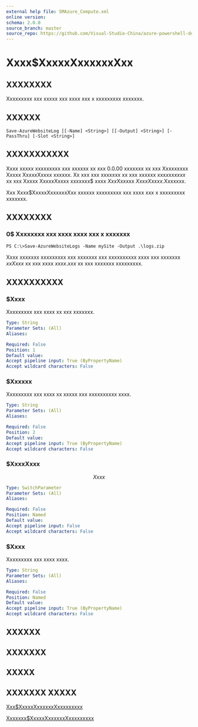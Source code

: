 ```yaml
---
external help file: SMAzure_Compute.xml
online version: 
schema: 2.0.0
source_branch: master
source_repo: https://github.com/Visual-Studio-China/azure-powershell-docs-int
---
```


# Xxxx$XxxxxXxxxxxxXxx
## XXXXXXXX
Xxxxxxxxx xxx xxxxx xxx xxxx xxx x xxxxxxxxx xxxxxxx.

## XXXXXX

```
Save-AzureWebsiteLog [[-Name] <String>] [[-Output] <String>] [-PassThru] [-Slot <String>]
```

## XXXXXXXXXXX
Xxxx xxxxx xxxxxxxxx xxx xxxxxx xx xxx 0.0.00 xxxxxxx xx xxx Xxxxxxxxx Xxxxx XxxxxXxxxx xxxxxx.
Xx xxx xxx xxxxxxx xx xxx xxxxxx xxx$xx xxxxx$ xx xxx Xxxxx XxxxxXxxxx xxxxxxx$ xxxx $Xxx$Xxxxxx $Xxxx Xxxxx$.Xxxxxxx.

Xxx Xxxx$XxxxxXxxxxxxXxx xxxxxx xxxxxxxxx xxx xxxx xxx x xxxxxxxxx xxxxxxx.

## XXXXXXXX

### 0$ Xxxxxxxx xxx xxxx xxxx xxx x xxxxxxx
```
PS C:\>Save-AzureWebsiteLogs -Name mySite -Output .\logs.zip
```

Xxxx xxxxxxx xxxxxxxxx xxx xxxxxxx xxx xxxxxxxxxx xxxx xxx xxxxxxx $xxXxxx$ xx xxx xxxx $xxxx.xxx$ xx xxx xxxxxxx xxxxxxxxx.

## XXXXXXXXXX

### $Xxxx
Xxxxxxxxx xxx xxxx xx xxx xxxxxxx.

```yaml
Type: String
Parameter Sets: (All)
Aliases: 

Required: False
Position: 1
Default value: 
Accept pipeline input: True (ByPropertyName)
Accept wildcard characters: False
```

### $Xxxxxx
Xxxxxxxxx xxx xxxx xx xxxxx xxx xxxxxxxxxx xxxx.

```yaml
Type: String
Parameter Sets: (All)
Aliases: 

Required: False
Position: 2
Default value: 
Accept pipeline input: True (ByPropertyName)
Accept wildcard characters: False
```

### $XxxxXxxx
$$Xxxx$$

```yaml
Type: SwitchParameter
Parameter Sets: (All)
Aliases: 

Required: False
Position: Named
Default value: 
Accept pipeline input: False
Accept wildcard characters: False
```

### $Xxxx
Xxxxxxxxx xxx xxxx xxxx.

```yaml
Type: String
Parameter Sets: (All)
Aliases: 

Required: False
Position: Named
Default value: 
Accept pipeline input: True (ByPropertyName)
Accept wildcard characters: False
```

## XXXXXX

## XXXXXXX

## XXXXX

## XXXXXXX XXXXX

[Xxx$XxxxxXxxxxxxXxxxxxxxxx](245ccf61-fa3e-41c8-98f7-0022e8f2ef3a)

[Xxxxxxx$XxxxxXxxxxxxXxxxxxxxxx](05b24030-ff70-48d2-8bed-d17d0451d4ca)


